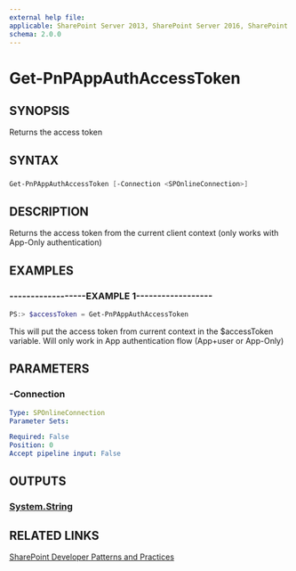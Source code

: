 ```yaml
---
external help file:
applicable: SharePoint Server 2013, SharePoint Server 2016, SharePoint Online
schema: 2.0.0
---
```

# Get-PnPAppAuthAccessToken

## SYNOPSIS
Returns the access token

## SYNTAX 

### 
```powershell
Get-PnPAppAuthAccessToken [-Connection <SPOnlineConnection>]
```

## DESCRIPTION
Returns the access token from the current client context (only works with App-Only authentication)

## EXAMPLES

### ------------------EXAMPLE 1------------------
```powershell
PS:> $accessToken = Get-PnPAppAuthAccessToken
```

This will put the access token from current context in the $accessToken variable. Will only work in App authentication flow (App+user or App-Only)

## PARAMETERS

### -Connection


```yaml
Type: SPOnlineConnection
Parameter Sets: 

Required: False
Position: 0
Accept pipeline input: False
```

## OUTPUTS

### [System.String](https://msdn.microsoft.com/en-us/library/system.string.aspx)

## RELATED LINKS

[SharePoint Developer Patterns and Practices](http://aka.ms/sppnp)